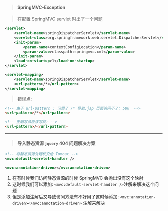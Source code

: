 > #### SpringMVC-Exception

> 在配置 SpringMVC servlet 时出了一个问题

```xml
<servlet>
    <servlet-name>springDispatcherServlet</servlet-name>
    <servlet-class>org.springframework.web.servlet.DispatcherServlet</servlet-class>
    <init-param>
        <param-name>contextConfigLocation</param-name>
        <param-value>classpath:springmvc.xml</param-value>
    </init-param>
    <load-on-startup>1</load-on-startup>
</servlet>

<servlet-mapping>
    <servlet-name>springDispatcherServlet</servlet-name>
    <url-pattern>/*</url-pattern>
</servlet-mapping>
```

> 错误点:

```html
<!-- 由于 url-pattern : 习惯了 /* 导致.jsp 页面访问不了: 500  -->
<url-pattern>/*</url-pattern>

<!-- 正确写法应该写成: -->
<url-pattern>/</url-pattern>
```

---

> #### 导入静态资源 `jquery` 404 问题解决方案

```xml
<!-- 将静态资源处理权交给 Tomcat -->
<mvc:default-servlet-handler />

<mvc:annotation-driven></mvc:annotation-driven>
```

1. 在有时候我们访问静态资源的时候 SpringMVC 会抛出没有这个映射
2. 这时候我们可以添加: 	`<mvc:default-servlet-handler />`注解来解决这个问题
3. 但是添加注解后又导致访问方法有不好用了这时候添加: `<mvc:annotation-driven></mvc:annotation-driven>` 注解来解决